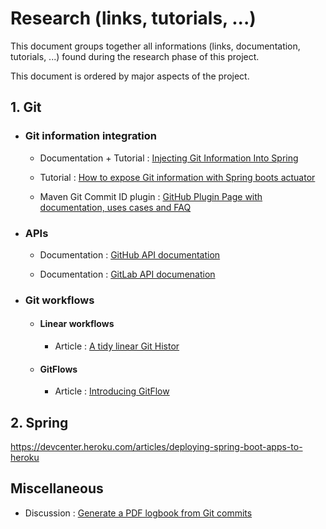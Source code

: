 # Research (links, tutorials, ...)

This document groups together all informations (links, documentation, tutorials, ...) found during the research phase of this project.

This document is ordered by major aspects of the project.

## 1. Git 

* ### Git information integration

    * Documentation + Tutorial : [Injecting Git Information Into Spring](https://www.baeldung.com/spring-git-information)

    * Tutorial : [How to expose Git information with Spring boots actuator](https://rieckpil.de/howto-expose-git-information-with-spring-boots-actuator/)

    * Maven Git Commit ID plugin : [GitHub Plugin Page with documentation, uses cases and FAQ](https://github.com/git-commit-id/maven-git-commit-id-plugin)

* ### APIs

    * Documentation : [GitHub API documentation](https://developer.github.com/v3/)
    
    * Documentation : [GitLab API documenation](https://docs.gitlab.com/ee/api/)

* ### Git workflows

    * #### Linear workflows

        * Article : [A tidy linear Git Histor](https://www.bitsnbites.eu/a-tidy-linear-git-history/)
        
    * #### GitFlows

        * Article : [Introducing GitFlow](https://datasift.github.io/gitflow/IntroducingGitFlow.html)

## 2. Spring

https://devcenter.heroku.com/articles/deploying-spring-boot-apps-to-heroku


## Miscellaneous

* Discussion : [Generate a PDF logbook from Git commits](https://stackoverflow.com/questions/6489088/generate-a-pdf-logbook-from-git-commits)